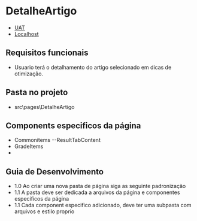 
# DetalheArtigo

- [UAT](https://web.opti.marketing/artigos/:id)
- [Localhost](http://localhost:3000/artigos/:id)
 
## Requisitos funcionais

- Usuario terá o detalhamento do artigo selecionado em dicas de otimização.
 

## Pasta no projeto
- src\pages\DetalheArtigo


## Components especificos da página
- Commonitems
--ResultTabContent
- GradeItems
- 
## Guia de Desenvolvimento

- 1.0 Ao criar uma nova pasta de página siga as seguinte padronização
- 1.1 A pasta deve ser dedicada a arquivos da página e componentes especificos da página
- 1.1 Cada component especifico adicionado, deve ter uma subpasta com arquivos e estilo proprio
